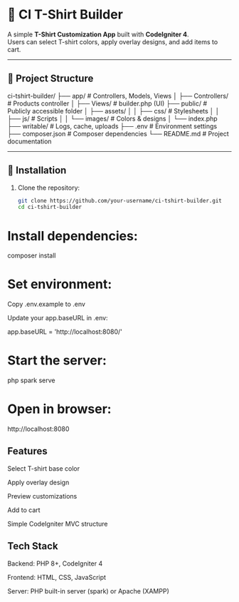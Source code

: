 # 👕 CI T-Shirt Builder

A simple **T-Shirt Customization App** built with **CodeIgniter 4**.  
Users can select T-shirt colors, apply overlay designs, and add items to cart.

---

## 📂 Project Structure

ci-tshirt-builder/
├── app/ # Controllers, Models, Views
│ ├── Controllers/ # Products controller
│ ├── Views/ # builder.php (UI)
├── public/ # Publicly accessible folder
│ ├── assets/
│ │ ├── css/ # Stylesheets
│ │ ├── js/ # Scripts
│ │ └── images/ # Colors & designs
│ └── index.php
├── writable/ # Logs, cache, uploads
├── .env # Environment settings
├── composer.json # Composer dependencies
└── README.md # Project documentation


---

## 🚀 Installation

1. Clone the repository:
   ```bash
   git clone https://github.com/your-username/ci-tshirt-builder.git
   cd ci-tshirt-builder
   
# Install dependencies:

composer install

# Set environment:

Copy .env.example to .env

Update your app.baseURL in .env:

app.baseURL = 'http://localhost:8080/'

# Start the server:
php spark serve

# Open in browser:

http://localhost:8080

## Features

Select T-shirt base color

Apply overlay design

Preview customizations

Add to cart

Simple CodeIgniter MVC structure

## Tech Stack

Backend: PHP 8+, CodeIgniter 4

Frontend: HTML, CSS, JavaScript

Server: PHP built-in server (spark) or Apache (XAMPP)



